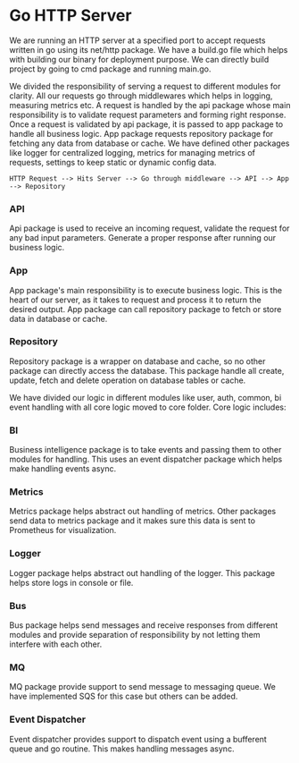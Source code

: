 # Go HTTP Server

We are running an HTTP server at a specified port to accept requests written in go using its net/http package. We have a build.go file which helps with building our binary for deployment purpose. We can directly build project by going to cmd package and running main.go.

We divided the responsibility of serving a request to different modules for clarity. All our requests go through middlewares which helps in logging, measuring metrics etc. A request is handled by the api package whose main responsibility is to validate request parameters and forming right response. Once a request is validated by api package, it is passed to app package to handle all business logic. App package requests repository package for fetching any data from database or cache. We have defined other packages like logger for centralized logging, metrics for managing metrics of requests, settings to keep static or dynamic config data.

    HTTP Request --> Hits Server --> Go through middleware --> API --> App --> Repository

### API

Api package is used to receive an incoming request, validate the request for any bad input parameters. Generate a proper response after running our business logic.

### App

App package's main responsibility is to execute business logic. This is the heart of our server, as it takes to request and process it to return the desired output. App package can call repository package to fetch or store data in database or cache.

### Repository

Repository package is a wrapper on database and cache, so no other package can directly access the database. This package handle all create, update, fetch and delete operation on database tables or cache.

We have divided our logic in different modules like user, auth, common, bi event handling with all core logic moved to core folder. Core logic includes:

### BI

Business intelligence package is to take events and passing them to other modules for handling. This uses an event dispatcher package which helps make handling events async.

### Metrics

Metrics package helps abstract out handling of metrics. Other packages send data to metrics package and it makes sure this data is sent to Prometheus for visualization.

### Logger

Logger package helps abstract out handling of the logger. This package helps store logs in console or file.


### Bus

Bus package helps send messages and receive responses from different modules and provide separation of responsibility by not letting them interfere with each other.

### MQ

MQ package provide support to send message to messaging queue. We have implemented SQS for this case but others can be added.


### Event Dispatcher

Event dispatcher provides support to dispatch event using a bufferent queue and go routine. This makes handling messages async.